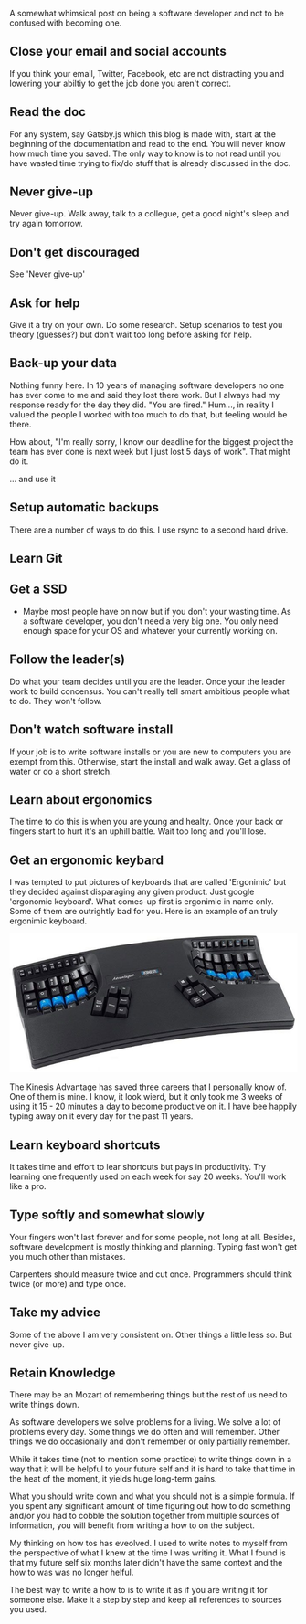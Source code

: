 A somewhat whimsical post on being a software developer and not to be confused with becoming one.

## Close your email and social accounts

If you think your email, Twitter, Facebook, etc are not distracting you and lowering your abiltiy to get the job done you aren't correct.

## Read the doc

For any system, say Gatsby.js which this blog is made with, start at the beginning of the documentation and read to the end. You will never know how much time you saved. The only way to know is to not read until you have wasted time trying to fix/do stuff that is already discussed in the doc.

## Never give-up

Never give-up. Walk away, talk to a collegue, get a good night's sleep and try again tomorrow.

## Don't get discouraged

See 'Never give-up'


## Ask for help

Give it a try on your own. Do some research. Setup scenarios to test you theory (guesses?) but don't wait too long before asking for help.

## Back-up your data

Nothing funny here. In 10 years of managing software developers no one has ever come to me and said they lost there work. But I always had my response ready for the day they did. "You are fired." Hum..., in reality I valued the people I worked with too much to do that, but feeling would be there.

How about, "I'm really sorry, I know our deadline for the biggest project the team has ever done is next week but I just lost 5 days of work". That might do it.


... and use it

## Setup automatic backups

There are a number of ways to do this. I use rsync to a second hard drive.


## Learn Git

## Get a SSD
- Maybe most people have on now but if you don't your wasting time. As a software developer, you don't need a very big one. You only need enough space for your OS and whatever your currently working on.

## Follow the leader(s)

Do what your team decides until you are the leader. Once your the leader work to build concensus. You can't really tell smart ambitious people what to do. They won't follow.

## Don't watch software install

If your job is to write software installs or you are new to computers you are exempt from this. Otherwise, start the install and walk away. Get a glass of water or do a short stretch.

## Learn about ergonomics

The time to do this is when you are young and healty. Once your back or fingers start to hurt it's an uphill battle. Wait too long and you'll lose.

## Get an ergonomic keybard

I was tempted to put pictures of keyboards that are called 'Ergonimic' but they decided against disparaging any given product. Just google 'ergonomic keyboard'. What comes-up first is ergonimic in name only. Some of them are outrightly bad for you. Here is an example of an truly ergonimic keyboard.

![kinesis advantage keyboard](media/kinesis.jpg)

The Kinesis Advantage has saved three careers that I personally know of. One of them is mine. I know, it look wierd, but it only took me 3 weeks of using it 15 - 20 minutes a day to become productive on it. I have bee happily typing away on it every day for the past 11 years.

## Learn keyboard shortcuts

It takes time and effort to lear shortcuts but pays in productivity. Try learning one frequently used on each week for say 20 weeks. You'll work like a pro.

## Type softly and somewhat slowly

Your fingers won't last forever and for some people, not long at all. Besides, software development is mostly thinking and planning. Typing fast won't get you much other than mistakes.

Carpenters should measure twice and cut once. Programmers should think twice (or more) and type once.

## Take my advice

Some of the above I am very consistent on. Other things a little less so. But never give-up.

## Retain Knowledge

There may be an Mozart of remembering things but the rest of us need to write things down.

As software developers we solve problems for a living. We solve a lot of problems every day. Some things we do often and will remember. Other things we do occasionally and don't remember or only partially remember.

While it takes time (not to mention some practice) to write things down in a way that it will be helpful to your future self and it is hard to take that time in the heat of the moment, it yields huge long-term gains.

What you should write down and what you should not is a simple formula. If you spent any significant amount of time figuring out how to do something and/or you had to cobble the solution together from multiple sources of information, you will benefit from writing a how to on the subject.

My thinking on how tos has eveolved. I used to write notes to myself from the perspective of what I knew at the time I was writing it. What I found is that my future self six months later didn't have the same context and the how to was was no longer helful.

The best way to write a how to is to write it as if you are writing it for someone else. Make it a step by step and keep all references to sources you used.
